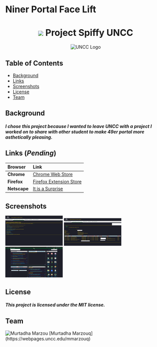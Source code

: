 # Niner Portal Face Lift

# <h1 align='center'><img src='https://emojis.slackmojis.com/emojis/images/1577982316/7421/typingcat.gif?1577982316' width=30/> Project Spiffy UNCC</h1>



<p align="center" ><img width=100 src="https://i.pinimg.com/564x/b0/48/e3/b048e3fe8ce574e87faba2d9e240645f--team-logo-brand-identity.jpg" alt="UNCC Logo"></p>



## Table of Contents

- [Background](#background)
- [Links](#Links)
- [Screenshots](#Screenshots)
- [License](#license)
- [Team](#Team)


## Background

##### I chose this project because I wanted to leave UNCC with a project I worked on to share with other student to make 49er portal more asthetically pleasing. 




## Links (***Pending***)
| Browser    | Link                                                                                           |
|:----------|:--------------------------------------------------------------------------------------------------|
| **Chrome**  |  <a href="https://chrome.google.com/webstore/category/extensions"> Chrome Web Store </a> |
| **Firefox**  | <a href="https://chrome.google.com/webstore/category/extensions"> Firefox Extension Store </a>   |
| **Netscape** | <a href="https://i.imgflip.com/12kxne.jpg"> It is a Surprise </a> |


## Screenshots
<img  width=180 src="https://raw.githubusercontent.com/MurtadhaM/UNCC-Extension-Code/main/Screenshots/1.png" alt="1st ">

<img  width=180 src="https://raw.githubusercontent.com/MurtadhaM/UNCC-Extension-Code/main/Screenshots/2.png" alt="2nd ">

<img  width=180 src="https://raw.githubusercontent.com/MurtadhaM/UNCC-Extension-Code/main/Screenshots/3.png" alt="3rd ">




## License
##### This project is licensed under the MIT license.


## Team
<img  width=180 src="https://webpages.uncc.edu/mmarzouq/assets/img/background.jpg" alt="Murtadha Marzou ">
[Murtadha Marzouq](https://webpages.uncc.edu/mmarzouq)

